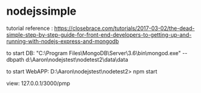 # nodejssimple

tutorial reference : 
https://closebrace.com/tutorials/2017-03-02/the-dead-simple-step-by-step-guide-for-front-end-developers-to-getting-up-and-running-with-nodejs-express-and-mongodb


to start DB:
"C:\Program Files\MongoDB\Server\3.6\bin\mongod.exe" --dbpath d:\Aaron\nodejstest\nodetest2\data\data

to start WebAPP:
D:\Aaron\nodejstest\nodetest2>
npm start

view:
127.0.0.1/3000/pmp
